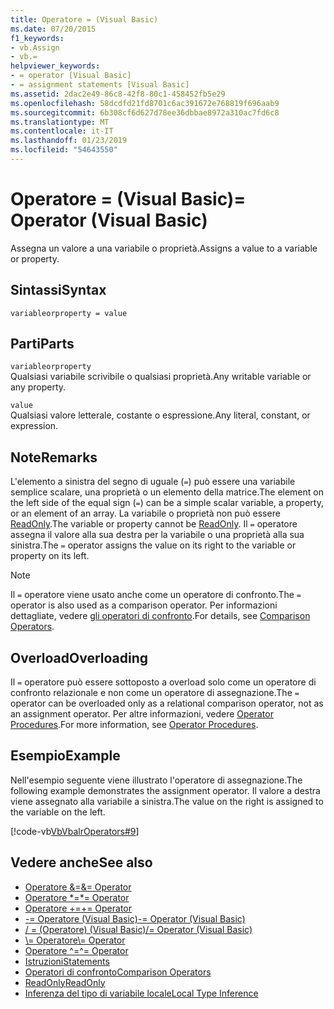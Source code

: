 ```yaml
---
title: Operatore = (Visual Basic)
ms.date: 07/20/2015
f1_keywords:
- vb.Assign
- vb.=
helpviewer_keywords:
- = operator [Visual Basic]
- = assignment statements [Visual Basic]
ms.assetid: 2dac2e49-86c8-42f8-80c1-458452fb5e29
ms.openlocfilehash: 58dcdfd21fd8701c6ac391672e768819f696aab9
ms.sourcegitcommit: 6b308cf6d627d78ee36dbbae8972a310ac7fd6c8
ms.translationtype: MT
ms.contentlocale: it-IT
ms.lasthandoff: 01/23/2019
ms.locfileid: "54643550"
---
```

# <a name="-operator-visual-basic"></a><span data-ttu-id="d825c-102">Operatore = (Visual Basic)</span><span class="sxs-lookup"><span data-stu-id="d825c-102">= Operator (Visual Basic)</span></span>
<span data-ttu-id="d825c-103">Assegna un valore a una variabile o proprietà.</span><span class="sxs-lookup"><span data-stu-id="d825c-103">Assigns a value to a variable or property.</span></span>  
  
## <a name="syntax"></a><span data-ttu-id="d825c-104">Sintassi</span><span class="sxs-lookup"><span data-stu-id="d825c-104">Syntax</span></span>  
  
```  
variableorproperty = value  
```  
  
## <a name="parts"></a><span data-ttu-id="d825c-105">Parti</span><span class="sxs-lookup"><span data-stu-id="d825c-105">Parts</span></span>  
 `variableorproperty`  
 <span data-ttu-id="d825c-106">Qualsiasi variabile scrivibile o qualsiasi proprietà.</span><span class="sxs-lookup"><span data-stu-id="d825c-106">Any writable variable or any property.</span></span>  
  
 `value`  
 <span data-ttu-id="d825c-107">Qualsiasi valore letterale, costante o espressione.</span><span class="sxs-lookup"><span data-stu-id="d825c-107">Any literal, constant, or expression.</span></span>  
  
## <a name="remarks"></a><span data-ttu-id="d825c-108">Note</span><span class="sxs-lookup"><span data-stu-id="d825c-108">Remarks</span></span>  
 <span data-ttu-id="d825c-109">L'elemento a sinistra del segno di uguale (`=`) può essere una variabile semplice scalare, una proprietà o un elemento della matrice.</span><span class="sxs-lookup"><span data-stu-id="d825c-109">The element on the left side of the equal sign (`=`) can be a simple scalar variable, a property, or an element of an array.</span></span> <span data-ttu-id="d825c-110">La variabile o proprietà non può essere [ReadOnly](../../../visual-basic/language-reference/modifiers/readonly.md).</span><span class="sxs-lookup"><span data-stu-id="d825c-110">The variable or property cannot be [ReadOnly](../../../visual-basic/language-reference/modifiers/readonly.md).</span></span> <span data-ttu-id="d825c-111">Il `=` operatore assegna il valore alla sua destra per la variabile o una proprietà alla sua sinistra.</span><span class="sxs-lookup"><span data-stu-id="d825c-111">The `=` operator assigns the value on its right to the variable or property on its left.</span></span>  
  
> [!NOTE]
>  <span data-ttu-id="d825c-112">Il `=` operatore viene usato anche come un operatore di confronto.</span><span class="sxs-lookup"><span data-stu-id="d825c-112">The `=` operator is also used as a comparison operator.</span></span> <span data-ttu-id="d825c-113">Per informazioni dettagliate, vedere [gli operatori di confronto](../../../visual-basic/language-reference/operators/comparison-operators.md).</span><span class="sxs-lookup"><span data-stu-id="d825c-113">For details, see [Comparison Operators](../../../visual-basic/language-reference/operators/comparison-operators.md).</span></span>  
  
## <a name="overloading"></a><span data-ttu-id="d825c-114">Overload</span><span class="sxs-lookup"><span data-stu-id="d825c-114">Overloading</span></span>  
 <span data-ttu-id="d825c-115">Il `=` operatore può essere sottoposto a overload solo come un operatore di confronto relazionale e non come un operatore di assegnazione.</span><span class="sxs-lookup"><span data-stu-id="d825c-115">The `=` operator can be overloaded only as a relational comparison operator, not as an assignment operator.</span></span> <span data-ttu-id="d825c-116">Per altre informazioni, vedere [Operator Procedures](../../../visual-basic/programming-guide/language-features/procedures/operator-procedures.md).</span><span class="sxs-lookup"><span data-stu-id="d825c-116">For more information, see [Operator Procedures](../../../visual-basic/programming-guide/language-features/procedures/operator-procedures.md).</span></span>  
  
## <a name="example"></a><span data-ttu-id="d825c-117">Esempio</span><span class="sxs-lookup"><span data-stu-id="d825c-117">Example</span></span>  
 <span data-ttu-id="d825c-118">Nell'esempio seguente viene illustrato l'operatore di assegnazione.</span><span class="sxs-lookup"><span data-stu-id="d825c-118">The following example demonstrates the assignment operator.</span></span> <span data-ttu-id="d825c-119">Il valore a destra viene assegnato alla variabile a sinistra.</span><span class="sxs-lookup"><span data-stu-id="d825c-119">The value on the right is assigned to the variable on the left.</span></span>  
  
 [!code-vb[VbVbalrOperators#9](../../../visual-basic/language-reference/operators/codesnippet/VisualBasic/assignment-operator_1.vb)]  
  
## <a name="see-also"></a><span data-ttu-id="d825c-120">Vedere anche</span><span class="sxs-lookup"><span data-stu-id="d825c-120">See also</span></span>
- [<span data-ttu-id="d825c-121">Operatore &=</span><span class="sxs-lookup"><span data-stu-id="d825c-121">&= Operator</span></span>](../../../visual-basic/language-reference/operators/and-assignment-operator.md)
- [<span data-ttu-id="d825c-122">Operatore \*=</span><span class="sxs-lookup"><span data-stu-id="d825c-122">\*= Operator</span></span>](../../../visual-basic/language-reference/operators/multiplication-assignment-operator.md)
- [<span data-ttu-id="d825c-123">Operatore +=</span><span class="sxs-lookup"><span data-stu-id="d825c-123">+= Operator</span></span>](../../../visual-basic/language-reference/operators/addition-assignment-operator.md)
- [<span data-ttu-id="d825c-124">-= Operatore (Visual Basic)</span><span class="sxs-lookup"><span data-stu-id="d825c-124">-= Operator (Visual Basic)</span></span>](../../../visual-basic/language-reference/operators/subtraction-assignment-operator.md)
- [<span data-ttu-id="d825c-125">/ = (Operatore) (Visual Basic)</span><span class="sxs-lookup"><span data-stu-id="d825c-125">/= Operator (Visual Basic)</span></span>](../../../visual-basic/language-reference/operators/floating-point-division-assignment-operator.md)
- [<span data-ttu-id="d825c-126">\\= Operatore</span><span class="sxs-lookup"><span data-stu-id="d825c-126">\\= Operator</span></span>](../../../visual-basic/language-reference/operators/integer-division-assignment-operator.md)
- [<span data-ttu-id="d825c-127">Operatore ^=</span><span class="sxs-lookup"><span data-stu-id="d825c-127">^= Operator</span></span>](../../../visual-basic/language-reference/operators/exponentiation-assignment-operator.md)
- [<span data-ttu-id="d825c-128">Istruzioni</span><span class="sxs-lookup"><span data-stu-id="d825c-128">Statements</span></span>](../../../visual-basic/programming-guide/language-features/statements.md)
- [<span data-ttu-id="d825c-129">Operatori di confronto</span><span class="sxs-lookup"><span data-stu-id="d825c-129">Comparison Operators</span></span>](../../../visual-basic/language-reference/operators/comparison-operators.md)
- [<span data-ttu-id="d825c-130">ReadOnly</span><span class="sxs-lookup"><span data-stu-id="d825c-130">ReadOnly</span></span>](../../../visual-basic/language-reference/modifiers/readonly.md)
- [<span data-ttu-id="d825c-131">Inferenza del tipo di variabile locale</span><span class="sxs-lookup"><span data-stu-id="d825c-131">Local Type Inference</span></span>](../../../visual-basic/programming-guide/language-features/variables/local-type-inference.md)
